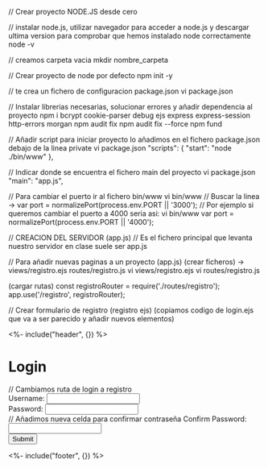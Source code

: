 // Crear proyecto NODE.JS desde cero

// instalar node.js, utilizar navegador para acceder a node.js y descargar ultima version
para comprobar que hemos instalado node correctamente
node -v

// creamos carpeta vacia
mkdir nombre_carpeta

// Crear proyecto de node por defecto
npm init -y

// te crea un fichero de configuracion package.json
vi package.json

// Instalar librerias necesarias, solucionar errores y añadir dependencia al proyecto
npm i bcrypt cookie-parser debug ejs express express-session http-errors morgan
npm audit fix
npm audit fix --force
npm fund

// Añadir script para iniciar proyecto lo añadimos en el fichero package.json debajo de la linea private
vi package.json
"scripts": {
    "start": "node ./bin/www"
  },

// Indicar donde se encuentra el fichero main del proyecto
vi package.json
"main": "app.js",

// Para cambiar el puerto ir al fichero bin/www
vi bin/www
// Buscar la linea -> var port = normalizePort(process.env.PORT || '3000');
// Por ejemplo si queremos cambiar el puerto a 4000 seria asi:
vi bin/www
var port = normalizePort(process.env.PORT || '4000');

// CREACION DEL SERVIDOR (app.js)
// Es el fichero principal que levanta nuestro servidor en clase suele ser app.js

// Para añadir nuevas paginas a un proyecto (app.js)
(crear ficheros) -> views/registro.ejs routes/registro.js
vi views/registro.ejs
vi routes/registro.js

(cargar rutas)
const registroRouter = require('./routes/registro');
app.use('/registro', registroRouter);

// Crear formulario de registro (registro ejs)
(copiamos codigo de login.ejs que va a ser parecido y añadir nuevos elementos)

<%- include("header", {}) %>
<h1>Login</h1>
// Cambiamos ruta de login a registro
<form method="post" action="/registro">
    <label>Username: </label> <input type="text" name="user"><br>
    <label>Password: </label> <input type="password" name="pass"><br>
    // Añadimos nueva celda para confirmar contraseña
    <label>Confirm Password: </label> <input type="password" name="confirmPass"><br>
    <button type="submit">Submit</button>
</form>
<%- include("footer", {}) %>


